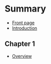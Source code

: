 # Summary

* [Front page](README.md)
* [Introduction](Introduction.md)

## Chapter 1
* [Overview](chapter1/README.md)
